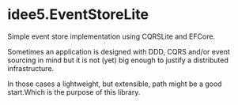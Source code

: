 # idee5.EventStoreLite
Simple event store implementation using CQRSLite and EFCore.

Sometimes an application is designed with DDD, CQRS and/or event sourcing in mind but it is not (yet) big enough to justify a distributed infrastructure.


In those cases a lightweight, but extensible, path might be a good start.Which is the purpose of this library.

